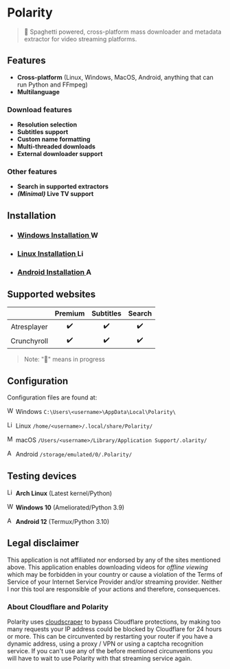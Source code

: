 # Polarity
> 🍝 Spaghetti powered, cross-platform mass downloader and metadata extractor for video streaming platforms.

## Features
- **Cross-platform** (Linux, Windows, MacOS, Android, anything that can run Python and FFmpeg)
- **Multilanguage**
### Download features
- **Resolution selection**
- **Subtitles support**
- **Custom name formatting**
- **Multi-threaded downloads**
- **External downloader support**
### Other features
- **Search in supported extractors**
- **_(Minimal)_ Live TV support**


## Installation
- ### [Windows Installation <img src="https://aveeryy.github.io/icons/small/Windows.png" alt="Windows" width="16"/>](https://github.com/aveeryy/Polarity/wiki/Installing#windows-)
- ### [Linux Installation <img src="https://aveeryy.github.io/icons/small/Linux.png" alt="Linux" width="16"/>](https://github.com/aveeryy/Polarity/wiki/Installing#linux-)
- ### [Android Installation <img src="https://aveeryy.github.io/icons/small/Android.png" alt="Android" width="16"/>](https://github.com/aveeryy/Polarity/wiki/Installing#android-)

## Supported websites
| | Premium | Subtitles | Search
|:-:|:-:|:-:|:-:|
| Atresplayer | ✔️ | ✔️ | ✔️ 
| Crunchyroll  | ✔️ | ✔️ | ✔️️

> Note: "🍝" means in progress

## Configuration
Configuration files are found at:

<img src="https://aveeryy.github.io/icons/small/Windows.png" alt="Windows" width="16"/> Windows `C:\Users\<username>\AppData\Local\Polarity\`

<img src="https://aveeryy.github.io/icons/small/Linux.png" alt="Linux" width="16"/> Linux `/home/<username>/.local/share/Polarity/`

<img src="https://aveeryy.github.io/icons/small/MacOS.png" alt="MacOS" width="16"/> macOS `/Users/<username>/Library/Application Support/.olarity/`

<img src="https://aveeryy.github.io/icons/small/Android.png" alt="Android" width="16"/> Android `/storage/emulated/0/.Polarity/`
    

## Testing devices
<img src="https://aveeryy.github.io/icons/small/Linux.png" alt="Linux" width="16"/>  **Arch Linux** (Latest kernel/Python)

<img src="https://aveeryy.github.io/icons/small/Windows.png" alt="Windows" width="16"/>  **Windows 10** (Ameliorated/Python 3.9)

<img src="https://aveeryy.github.io/icons/small/Android.png" alt="Android" width="16"/>  **Android 12** (Termux/Python 3.10)

## Legal disclaimer
This application is not affiliated nor endorsed by any of the sites mentioned above. This application enables downloading videos for *offline viewing* which may be forbidden in your country or cause a violation of the Terms of Service of your Internet Service Provider and/or streaming provider. Neither I nor this tool are responsible of your actions and therefore, consequences.

### About Cloudflare and Polarity
Polarity uses [cloudscraper](https://github.com/VeNoMouS/cloudscraper) to bypass Cloudflare protections, by making too many requests your IP address could be blocked by Cloudflare for 24 hours or more. This can be circunvented by restarting your router if you have a dynamic address, using a proxy / VPN or using a captcha recognition service. If you can't use any of the before mentioned circunventions you will have to wait to use Polarity with that streaming service again.